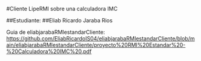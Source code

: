 #Cliente LipeRMI sobre una calculadora IMC

##Estudiante: ##Eliab Ricardo Jaraba Rios



Guia de eliabjarabaRMIestandarCliente:
https://github.com/EliabRicardoIS04/eliabjarabaRMIestandarCliente/blob/main/eliabjarabaRMIestandarCliente/proyecto%20RMI%20Estandar%20-%20Calculadora%20IMC%20.pdf
